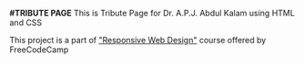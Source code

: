 **#TRIBUTE PAGE**
This is Tribute Page for Dr. A.P.J. Abdul Kalam using HTML and CSS

This project is a part of ["Responsive Web Design"](https://www.freecodecamp.org/learn/responsive-web-design/) course offered by FreeCodeCamp
